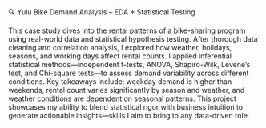 🔍 Yulu Bike Demand Analysis – EDA + Statistical Testing


This case study dives into the rental patterns of a bike-sharing program using real-world data and statistical hypothesis testing. After thorough data cleaning and correlation analysis, I explored how weather, holidays, seasons, and working days affect rental counts. I applied inferential statistical methods—independent t-tests, ANOVA, Shapiro-Wilk, Levene’s test, and Chi-square tests—to assess demand variability across different conditions. Key takeaways include: weekday demand is higher than weekends, rental count varies significantly by season and weather, and weather conditions are dependent on seasonal patterns. This project showcases my ability to blend statistical rigor with business intuition to generate actionable insights—skills I aim to bring to any data-driven role.

